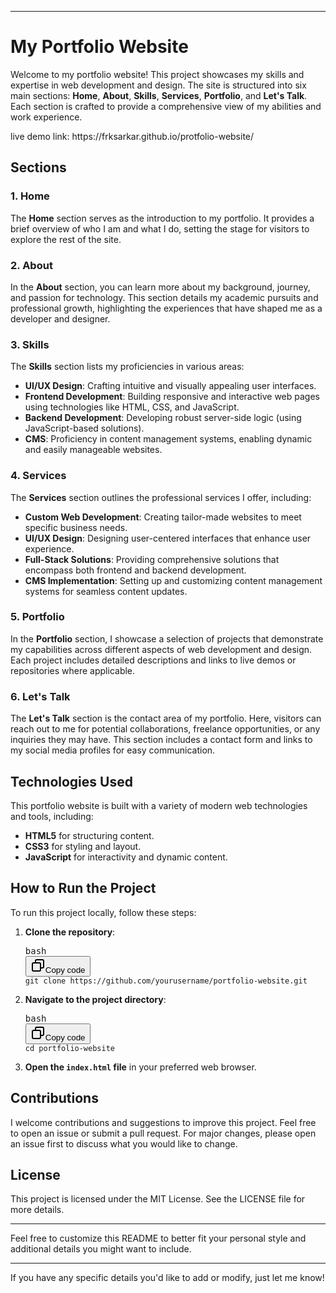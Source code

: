 <div class="markdown prose w-full break-words dark:prose-invert light">
    <hr />
    <h1>My Portfolio Website</h1>
    <p>
        Welcome to my portfolio website! This project showcases my skills and expertise in web development and design. The site is structured into six main sections: <strong>Home</strong>, <strong>About</strong>, <strong>Skills</strong>,
        <strong>Services</strong>, <strong>Portfolio</strong>, and <strong>Let's Talk</strong>. Each section is crafted to provide a comprehensive view of my abilities and work experience.
    </p>
    live demo link: https://frksarkar.github.io/protfolio-website/
    <h2>Sections</h2>
    <h3>1. Home</h3>
    <p>The <strong>Home</strong> section serves as the introduction to my portfolio. It provides a brief overview of who I am and what I do, setting the stage for visitors to explore the rest of the site.</p>
    <h3>2. About</h3>
    <p>
        In the <strong>About</strong> section, you can learn more about my background, journey, and passion for technology. This section details my academic pursuits and professional growth, highlighting the experiences that have shaped me
        as a developer and designer.
    </p>
    <h3>3. Skills</h3>
    <p>The <strong>Skills</strong> section lists my proficiencies in various areas:</p>
    <ul>
        <li><strong>UI/UX Design</strong>: Crafting intuitive and visually appealing user interfaces.</li>
        <li><strong>Frontend Development</strong>: Building responsive and interactive web pages using technologies like HTML, CSS, and JavaScript.</li>
        <li><strong>Backend Development</strong>: Developing robust server-side logic (using JavaScript-based solutions).</li>
        <li><strong>CMS</strong>: Proficiency in content management systems, enabling dynamic and easily manageable websites.</li>
    </ul>
    <h3>4. Services</h3>
    <p>The <strong>Services</strong> section outlines the professional services I offer, including:</p>
    <ul>
        <li><strong>Custom Web Development</strong>: Creating tailor-made websites to meet specific business needs.</li>
        <li><strong>UI/UX Design</strong>: Designing user-centered interfaces that enhance user experience.</li>
        <li><strong>Full-Stack Solutions</strong>: Providing comprehensive solutions that encompass both frontend and backend development.</li>
        <li><strong>CMS Implementation</strong>: Setting up and customizing content management systems for seamless content updates.</li>
    </ul>
    <h3>5. Portfolio</h3>
    <p>
        In the <strong>Portfolio</strong> section, I showcase a selection of projects that demonstrate my capabilities across different aspects of web development and design. Each project includes detailed descriptions and links to live
        demos or repositories where applicable.
    </p>
    <h3>6. Let's Talk</h3>
    <p>
        The <strong>Let's Talk</strong> section is the contact area of my portfolio. Here, visitors can reach out to me for potential collaborations, freelance opportunities, or any inquiries they may have. This section includes a contact
        form and links to my social media profiles for easy communication.
    </p>
    <h2>Technologies Used</h2>
    <p>This portfolio website is built with a variety of modern web technologies and tools, including:</p>
    <ul>
        <li><strong>HTML5</strong> for structuring content.</li>
        <li><strong>CSS3</strong> for styling and layout.</li>
        <li><strong>JavaScript</strong> for interactivity and dynamic content.</li>
    </ul>
    <h2>How to Run the Project</h2>
    <p>To run this project locally, follow these steps:</p>
    <ol>
        <li>
            <strong>Clone the repository</strong>:
            <pre><div class="dark bg-gray-950 rounded-md border-[0.5px] border-token-border-medium"><div class="flex items-center relative text-token-text-secondary bg-token-main-surface-secondary px-4 py-2 text-xs font-sans justify-between rounded-t-md"><span>bash</span><div class="flex items-center"><span class="" data-state="closed"><button class="flex gap-1 items-center"><svg xmlns="http://www.w3.org/2000/svg" width="24" height="24" fill="none" viewBox="0 0 24 24" class="icon-sm"><path fill="currentColor" fill-rule="evenodd" d="M7 5a3 3 0 0 1 3-3h9a3 3 0 0 1 3 3v9a3 3 0 0 1-3 3h-2v2a3 3 0 0 1-3 3H5a3 3 0 0 1-3-3v-9a3 3 0 0 1 3-3h2zm2 2h5a3 3 0 0 1 3 3v5h2a1 1 0 0 0 1-1V5a1 1 0 0 0-1-1h-9a1 1 0 0 0-1 1zM5 9a1 1 0 0 0-1 1v9a1 1 0 0 0 1 1h9a1 1 0 0 0 1-1v-9a1 1 0 0 0-1-1z" clip-rule="evenodd"></path></svg>Copy code</button></span></div></div><div class="overflow-y-auto p-4" dir="ltr"><code class="!whitespace-pre hljs language-bash">git <span class="hljs-built_in">clone</span> https://github.com/yourusername/portfolio-website.git
</code></div></div></pre>
        </li>
        <li>
            <strong>Navigate to the project directory</strong>:
            <pre><div class="dark bg-gray-950 rounded-md border-[0.5px] border-token-border-medium"><div class="flex items-center relative text-token-text-secondary bg-token-main-surface-secondary px-4 py-2 text-xs font-sans justify-between rounded-t-md"><span>bash</span><div class="flex items-center"><span class="" data-state="closed"><button class="flex gap-1 items-center"><svg xmlns="http://www.w3.org/2000/svg" width="24" height="24" fill="none" viewBox="0 0 24 24" class="icon-sm"><path fill="currentColor" fill-rule="evenodd" d="M7 5a3 3 0 0 1 3-3h9a3 3 0 0 1 3 3v9a3 3 0 0 1-3 3h-2v2a3 3 0 0 1-3 3H5a3 3 0 0 1-3-3v-9a3 3 0 0 1 3-3h2zm2 2h5a3 3 0 0 1 3 3v5h2a1 1 0 0 0 1-1V5a1 1 0 0 0-1-1h-9a1 1 0 0 0-1 1zM5 9a1 1 0 0 0-1 1v9a1 1 0 0 0 1 1h9a1 1 0 0 0 1-1v-9a1 1 0 0 0-1-1z" clip-rule="evenodd"></path></svg>Copy code</button></span></div></div><div class="overflow-y-auto p-4" dir="ltr"><code class="!whitespace-pre hljs language-bash"><span class="hljs-built_in">cd</span> portfolio-website
</code></div></div></pre>
        </li>
        <li>
            <strong>Open the <code>index.html</code> file</strong> in your preferred web browser.
        </li>
    </ol>
    <h2>Contributions</h2>
    <p>I welcome contributions and suggestions to improve this project. Feel free to open an issue or submit a pull request. For major changes, please open an issue first to discuss what you would like to change.</p>
    <h2>License</h2>
    <p>This project is licensed under the MIT License. See the <a rel="noreferrer">LICENSE</a> file for more details.</p>
    <hr />
    <p>Feel free to customize this README to better fit your personal style and additional details you might want to include.</p>
    <hr />
    <p>If you have any specific details you'd like to add or modify, just let me know!</p>
</div>
